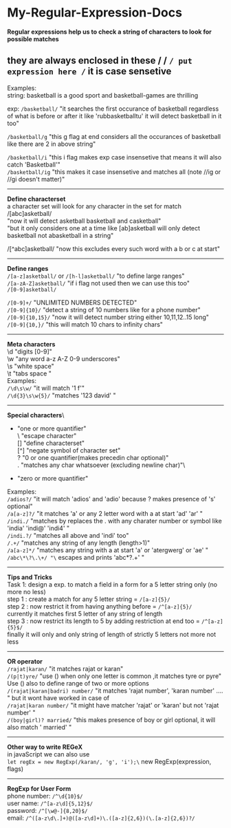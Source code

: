 # My-Regular-Expression-Docs

**Regular expressions help us to check a string of characters to look for possible matches**

they are always enclosed in these / /
`/ put expression here /`
it is case sensetive
-------------------------------------------------
Examples: \
string: basketball is a good sport and basketball-games are thrilling

exp: `/basketball/` 
"it searches the first occurance of basketball regardless of what is before or after it like 'rubbasketballtu' it will detect basketball in it too"

`/basketball/g` "this g flag at end considers all the occurances of basketball like there are 2 in above string"

`/basketball/i` "this i flag makes exp case insensetive that means it will also catch 'Basketball'"\
`/basketball/ig` "this makes it case insensetive and matches all (note //ig or //gi doesn't matter)"

-------------------------------------------------

**Define characterset**\
a character set will look for any character in the set for match\
/[abc]asketball/ \
"now it will detect asketball basketball and casketball" \
"but it only considers one at a time like [ab]asketball will only detect basketball not abasketball in a string"

/[^abc]asketball/ "now this excludes every such word with a b or c at start"

-------------------------------------------------
**Define ranges**\
`/[a-z]asketball/` or `/[h-l]asketball/` "to define large ranges"\
`/[a-zA-Z]asketball/` "if i flag not used then we can use this too"\
`/[0-9]asketball/`

`/[0-9]+/` "UNLIMITED NUMBERS DETECTED"\
`/[0-9]{10}/` "detect a string of 10 numbers like for a phone number"\
`/[0-9]{10,15}/` "now it will detect number string either 10,11,12..15 long"\
`/[0-9]{10,}/` "this will match 10 chars to infinity chars"

-------------------------------------------------
**Meta characters**\
\d "digits [0-9]"\
\w "any word a-z A-Z 0-9 underscores"\
\s "white space"\
\t "tabs space "\
Examples:\
`/\d\s\w/` "it will match '1 f'"\
`/\d{3}\s\w{5}/` "matches '123 david' "

-------------------------------------------------
**Special characters**\
+ "one or more quantifier"\
\ "escape character"\
[] "define characterset"\
[^] "negate symbol of character set"\
? "0 or one quantifier(makes precedin char optional)"\
. "matches any char whatsoever (excluding newline char)"\
* "zero or more quantifier"

Examples:\
`/adios?/` "it will match 'adios' and 'adio' because ? makes presence of 's' optional"\
`/a[a-z]?/` "it matches 'a' or any 2 letter word with a at start 'ad' 'ar' "\
`/indi./` "matches by replaces the . with any charater number or symbol like 'india' 'indi@' 'indi4' "\
`/indi.?/` "matches all above and 'indi' too"\
`/.+/` "matches any string of any length (length>1)"\
`/a[a-z]*/` "matches any string with a at start 'a' or 'atergwerg' or 'ae' "\
`/abc\*\?\.\+/ "\` escapes and prints 'abc*?.+' "

-------------------------------------------------
**Tips and Tricks**\
Task 1: design a exp. to match a field in a form for a 5 letter string only (no more no less)\
step 1 : create a match for any 5 letter string = `/[a-z]{5}/`\
step 2 : now restrict it from having anything before = `/^[a-z]{5}/`\
	currently it matches first 5 letter of any string of length\
step 3 : now restrict its length to 5 by adding restriction at end too = `/^[a-z]{5}$/`\
	finally it will only and only string of length of strictly 5 letters not more not less
	
-------------------------------------------------
**OR operator**\
`/rajat|karan/` "it matches rajat or karan"\
`/(p|t)yre/` "use () when only one letter is common ,it matches tyre or pyre"\
Use () also to define range of two or more options\
`/(rajat|karan|badri) number/` "it matches 'rajat number', 'karan number' .... " but it wont have worked in case of\
`/rajat|karan number/` "it might have matcher 'rajat' or 'karan' but not 'rajat number' "\
`/(boy|girl)? married/` "this makes presence of boy or girl optional, it will also match ' married' "

-------------------------------------------------
**Other way to write REGeX**\
in javaScript we can also use\
`let regEx = new RegExp(/karan/, 'g', 'i');\`
new RegExp(expression, flags)

-------------------------------------------------
**RegExp for User Form**\
phone number: `/^\d{10}$/`\
user name: `/^[a-z\d]{5,12}$/`\
password: `/^[\w@-]{8,20}$/`\
email: `/^([a-z\d\.]+)@([a-z\d]+)\.([a-z]{2,6})(\.[a-z]{2,6})?/`
